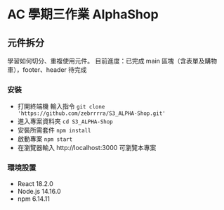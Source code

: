 # AC 學期三作業 AlphaShop

## 元件拆分

學習如何切分、重複使用元件。
目前進度：已完成 main 區塊（含表單及購物車），footer、header 待完成

### 安裝

- 打開終端機 輸入指令 `git clone  'https://github.com/zebrrrra/S3_ALPHA-Shop.git'`
- 進入專案資料夾 `cd S3_ALPHA-Shop`
- 安裝所需套件 `npm install`
- 啟動專案 `npm start`
- 在瀏覽器輸入 http://localhost:3000 可瀏覽本專案

### 環境設置

- React 18.2.0
- Node.js 14.16.0
- npm 6.14.11
